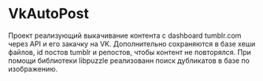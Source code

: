 # VkAutoPost
Проект реализующий выкачивание контента с dashboard tumblr.com через API и его закачку на VK.
Дополнительно сохраняются в базе хеши файлов, id постов tumblr и репостов, чтобы контент не повторялся.
При помощи библиотеки libpuzzle реализованн поиск дубликатов в базе по изображению.
